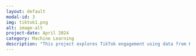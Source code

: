```yaml
---
layout: default
modal-id: 3
img: tiktok1.png
alt: image-alt
project-date: April 2024
category: Machine Learning
description: "This project explores TikTok engagement using data from Kaggle, motivated by the TikTok ban signed by President Biden. My EDA involves examining the dataset structure, and focuses on certain variables within the dataset. Feature selection and transformation were crucial steps, particularly for logistic regression, where multicollinearity among the features was addressed by excluding certain variables, like video_like_count. Principal Component Analysis (PCA) was attempted for dimensionality reduction, even though the dataset's low dimensionality made it less effective. For clustering, the k-means algorithm was applied, with the number of clusters determined by identifying an elbow point in the plot of within-cluster sum of squares. In this case, three clusters were chosen, and the data was visualized to show the distribution of videos based on engagement metrics. Finally, I suggested areas for further research, including optimizing models with hyperparameters and experimenting with different feature selections for the k-means analysis. Explore the detailed findings and analysis from my project through Binder, which will open my python file in an executable Juypter notebook: <a href='https://mybinder.org/v2/gh/lhkim6065/lhkim6065.github.io.git/HEAD?labpath=Python%2FModeling+Project.ipynb' target='_blank'>database</a>"
---
```

